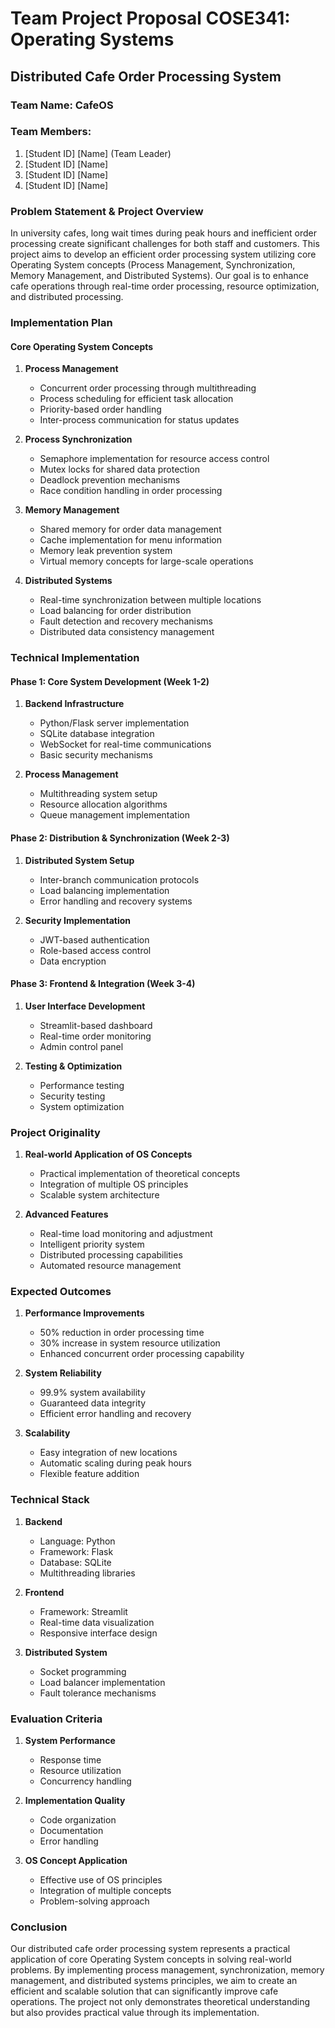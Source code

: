 # Team Project Proposal COSE341: Operating Systems
## Distributed Cafe Order Processing System

### Team Name: CafeOS

### Team Members:
1. [Student ID] [Name] (Team Leader)
2. [Student ID] [Name]
3. [Student ID] [Name]
4. [Student ID] [Name]

### Problem Statement & Project Overview
In university cafes, long wait times during peak hours and inefficient order processing create significant challenges for both staff and customers. This project aims to develop an efficient order processing system utilizing core Operating System concepts (Process Management, Synchronization, Memory Management, and Distributed Systems). Our goal is to enhance cafe operations through real-time order processing, resource optimization, and distributed processing.

### Implementation Plan

#### Core Operating System Concepts

1. **Process Management**
   - Concurrent order processing through multithreading
   - Process scheduling for efficient task allocation
   - Priority-based order handling
   - Inter-process communication for status updates

2. **Process Synchronization**
   - Semaphore implementation for resource access control
   - Mutex locks for shared data protection
   - Deadlock prevention mechanisms
   - Race condition handling in order processing

3. **Memory Management**
   - Shared memory for order data management
   - Cache implementation for menu information
   - Memory leak prevention system
   - Virtual memory concepts for large-scale operations

4. **Distributed Systems**
   - Real-time synchronization between multiple locations
   - Load balancing for order distribution
   - Fault detection and recovery mechanisms
   - Distributed data consistency management

### Technical Implementation

#### Phase 1: Core System Development (Week 1-2)
1. **Backend Infrastructure**
   - Python/Flask server implementation
   - SQLite database integration
   - WebSocket for real-time communications
   - Basic security mechanisms

2. **Process Management**
   - Multithreading system setup
   - Resource allocation algorithms
   - Queue management implementation

#### Phase 2: Distribution & Synchronization (Week 2-3)
1. **Distributed System Setup**
   - Inter-branch communication protocols
   - Load balancing implementation
   - Error handling and recovery systems

2. **Security Implementation**
   - JWT-based authentication
   - Role-based access control
   - Data encryption

#### Phase 3: Frontend & Integration (Week 3-4)
1. **User Interface Development**
   - Streamlit-based dashboard
   - Real-time order monitoring
   - Admin control panel

2. **Testing & Optimization**
   - Performance testing
   - Security testing
   - System optimization

### Project Originality
1. **Real-world Application of OS Concepts**
   - Practical implementation of theoretical concepts
   - Integration of multiple OS principles
   - Scalable system architecture

2. **Advanced Features**
   - Real-time load monitoring and adjustment
   - Intelligent priority system
   - Distributed processing capabilities
   - Automated resource management

### Expected Outcomes
1. **Performance Improvements**
   - 50% reduction in order processing time
   - 30% increase in system resource utilization
   - Enhanced concurrent order processing capability

2. **System Reliability**
   - 99.9% system availability
   - Guaranteed data integrity
   - Efficient error handling and recovery

3. **Scalability**
   - Easy integration of new locations
   - Automatic scaling during peak hours
   - Flexible feature addition

### Technical Stack
1. **Backend**
   - Language: Python
   - Framework: Flask
   - Database: SQLite
   - Multithreading libraries

2. **Frontend**
   - Framework: Streamlit
   - Real-time data visualization
   - Responsive interface design

3. **Distributed System**
   - Socket programming
   - Load balancer implementation
   - Fault tolerance mechanisms

### Evaluation Criteria
1. **System Performance**
   - Response time
   - Resource utilization
   - Concurrency handling

2. **Implementation Quality**
   - Code organization
   - Documentation
   - Error handling

3. **OS Concept Application**
   - Effective use of OS principles
   - Integration of multiple concepts
   - Problem-solving approach

### Conclusion
Our distributed cafe order processing system represents a practical application of core Operating System concepts in solving real-world problems. By implementing process management, synchronization, memory management, and distributed systems principles, we aim to create an efficient and scalable solution that can significantly improve cafe operations. The project not only demonstrates theoretical understanding but also provides practical value through its implementation.
